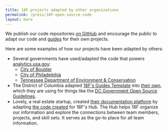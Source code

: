 ```yaml
---
title: 18F projects adapted by other organizations
permalink: /press/18F-open-source-code
layout: bare
---
```


We publish our code repositories [on GitHub](https://github.com/18F) and encourage the public to adapt our code and [guides](https://pages.18f.gov/guides/) for their own projects.

Here are some examples of how our projects have been adapted by others:

* Several governments have used/adapted the code that powers [analytics.usa.gov](https://analytics.usa.gov):
    * [City of Boulder](https://bouldercolorado.gov/stats)
    * [City of Philadelphia](http://analytics.phila.gov/)
    * [Tennessee Department of Environment & Conservation](http://analytics.tdec.tn.gov/)
* The District of Columbia adapted [18F's Guides Template](https://pages.18f.gov/guides-template/) into [their own](http://dcgov.github.io/guides-template/), which they are using for things like the [DC Government Open Source Guidelines](http://dcgov.github.io/open-source-guidelines/).
* Lovely, a real estate startup, created [their documentation platform](http://hub.livelovely.com.s3-website-us-east-1.amazonaws.com/) by adapting [the code created](https://github.com/18F/hub) for 18F's Hub. The Hub helps 18F organize our information and explore the connections between team members, projects, and skill sets. It serves as the go-to place for all team information.
